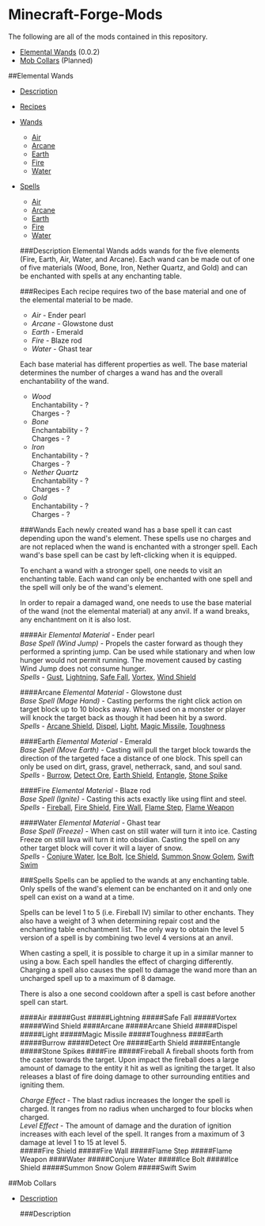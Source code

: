 Minecraft-Forge-Mods
====================
The following are all of the mods contained in this repository.
* <a href="#elemental-wands">Elemental Wands</a> (0.0.2)
* <a href="#mob-collars">Mob Collars</a> (Planned)

##Elemental Wands
* <a href="#description">Description</a>
* <a href="#recipes">Recipes</a>
* <a href="#wands">Wands</a>
  * <a href="#air">Air</a>
  * <a href="#arcane">Arcane</a>
  * <a href="#earth">Earth</a>
  * <a href="#fire">Fire</a>
  * <a href="#water">Water</a>
* <a href="#spells">Spells</a>
  * <a href="#air-1">Air</a>
  * <a href="#arcane-1">Arcane</a>
  * <a href="#earth-1">Earth</a>
  * <a href="#fire-1">Fire</a>
  * <a href="#water-1">Water</a>

  ###Description
Elemental Wands adds wands for the five elements (Fire, Earth, Air, Water, and Arcane). Each wand can be made out of one of five materials (Wood, Bone, Iron, Nether Quartz, and Gold) and can be enchanted with spells at any enchanting table.

  ###Recipes
  Each recipe requires two of the base material and one of the elemental material to be made.
  * *Air* - Ender pearl
  * *Arcane* - Glowstone dust
  * *Earth* - Emerald
  * *Fire* - Blaze rod
  * *Water* - Ghast tear
  
  Each base material has different properties as well. The base material determines the number of charges a wand has and the overall enchantability of the wand.
  * *Wood*  
  Enchantability - ?  
  Charges - ?
  * *Bone*  
  Enchantability - ?  
  Charges - ?
  * *Iron*  
  Enchantability - ?  
  Charges - ?
  * *Nether Quartz*  
  Enchantability - ?  
  Charges - ?
  * *Gold*  
  Enchantability - ?  
  Charges - ?
  
  ###Wands
  Each newly created wand has a base spell it can cast depending upon the wand's element. These spells use no charges and are not replaced when the wand is enchanted with a stronger spell. Each wand's base spell can be cast by left-clicking when it is equipped.  
  
  To enchant a wand with a stronger spell, one needs to visit an enchanting table. Each wand can only be enchanted with one spell and the spell will only be of the wand's element.

  In order to repair a damaged wand, one needs to use the base material of the wand (not the elemental material) at any anvil. If a wand breaks, any enchantment on it is also lost.

  ####Air
  *Elemental Material* - Ender pearl  
  *Base Spell (Wind Jump)* - Propels the caster forward as though they performed a sprinting jump. Can be used while stationary and when low hunger would not permit running. The movement caused by casting Wind Jump does not consume hunger.   
  *Spells* - <a href="#gust">Gust</a>, <a href="#lightning">Lightning</a>, <a href="#safe-fall">Safe Fall</a>, <a href="#vortex">Vortex</a>, <a href="#wind-shield">Wind Shield</a>
  
  ####Arcane
  *Elemental Material* - Glowstone dust   
  *Base Spell (Mage Hand)* - Casting performs the right click action on target block up to 10 blocks away. When used on a monster or player will knock the target back as though it had been hit by a sword.    
  *Spells* - <a href="#arcane-shield">Arcane Shield</a>, <a href="#dispel">Dispel</a>, <a href="#light">Light</a>, <a href="#magic-missile">Magic Missile</a>, <a href="#toughness">Toughness</a>
  
  ####Earth
  *Elemental Material* - Emerald  
  *Base Spell (Move Earth)* - Casting will pull the target block towards the direction of the targeted face a distance of one block. This spell can only be used on dirt, grass, gravel, netherrack, sand, and soul sand.    
  *Spells* - <a href="#burrow">Burrow</a>, <a href="#detect-ore">Detect Ore</a>, <a href="#earth-shield">Earth Shield</a>, <a href="#entangle">Entangle</a>, <a href="#stone-spike">Stone Spike</a>
  
  ####Fire
  *Elemental Material* - Blaze rod  
  *Base Spell (Ignite)* - Casting this acts exactly like using flint and steel.  
  *Spells* - <a href="#fireball">Fireball</a>, <a href="#fire-shield">Fire Shield</a>, <a href="#fire-wall">Fire Wall</a>, <a href="#flame-step">Flame Step</a>, <a href="#flame-weapon">Flame Weapon</a>
  
  ####Water
  *Elemental Material* - Ghast tear  
  *Base Spell (Freeze)* - When cast on still water will turn it into ice. Casting Freeze on still lava will turn it into obsidian. Casting the spell on any other target block will cover it will a layer of snow.  
  *Spells* - <a href="#conjure-water">Conjure Water</a>, <a href="#ice-bolt">Ice Bolt</a>, <a href="#ice-shield">Ice Shield</a>, <a href="#summon-snow-golem">Summon Snow Golem</a>, <a href="#swift-swim">Swift Swim</a>
  
  ###Spells
  Spells can be applied to the wands at any enchanting table. Only spells of the wand's element can be enchanted on it and only one spell can exist on a wand at a time. 
  
  Spells can be level 1 to 5 (i.e. Fireball IV) similar to other enchants. They also have a weight of 3 when determining repair cost and the enchanting table enchantment list. The only way to obtain the level 5 version of a spell is by combining two level 4 versions at an anvil.
  
  When casting a spell, it is possible to charge it up in a similar manner to using a bow. Each spell handles the effect of charging differently. Charging a spell also causes the spell to damage the wand more than an uncharged spell up to a maximum of 8 damage.
  
  There is also a one second cooldown after a spell is cast before another spell can start.
  
  ####Air
  #####Gust
  #####Lightning
  #####Safe Fall
  #####Vortex
  #####Wind Shield
  ####Arcane
  #####Arcane Shield
  #####Dispel
  #####Light
  #####Magic Missile
  #####Toughness
  ####Earth
  #####Burrow
  #####Detect Ore
  #####Earth Shield
  #####Entangle
  #####Stone Spikes
  ####Fire
  #####Fireball
  A fireball shoots forth from the caster towards the target. Upon impact the fireball does a large amount of damage to the entity it hit as well as igniting the target. It also releases a blast of fire doing damage to other surrounding entities and igniting them.
  
  *Charge Effect* - The blast radius increases the longer the spell is charged. It ranges from no radius when uncharged to four blocks when charged.  
  *Level Effect* - The amount of damage and the duration of ignition increases with each level of the spell. It ranges from a maximum of 3 damage at level 1 to 15 at level 5.  
  #####Fire Shield
  #####Fire Wall
  #####Flame Step
  #####Flame Weapon
  ####Water
  #####Conjure Water
  #####Ice Bolt
  #####Ice Shield
  #####Summon Snow Golem
  #####Swift Swim
  

##Mob Collars
* <a href="#description-1">Description</a>

  ###Description
